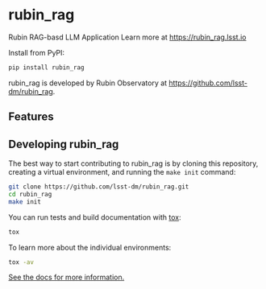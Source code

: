 # rubin_rag

Rubin RAG-basd LLM Application
Learn more at https://rubin_rag.lsst.io

Install from PyPI:

```sh
pip install rubin_rag
```

rubin_rag is developed by Rubin Observatory at https://github.com/lsst-dm/rubin_rag.

## Features

<!-- A bullet list with things that this package does -->

## Developing rubin_rag

The best way to start contributing to rubin_rag is by cloning this repository, creating a virtual environment, and running the `make init` command:

```sh
git clone https://github.com/lsst-dm/rubin_rag.git
cd rubin_rag
make init
```

You can run tests and build documentation with [tox](https://tox.wiki/en/latest/):

```sh
tox
```

To learn more about the individual environments:

```sh
tox -av
```

[See the docs for more information.](https://rubin_rag.lsst.io/dev/development.html)
